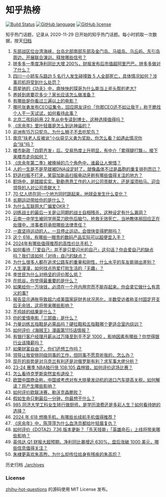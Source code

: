 # 知乎热榜
[![Build Status](https://github.com/ToWeLong/zhihu-hot-questions/workflows/CI/badge.svg)](https://github.com/ToWeLong/zhihu-hot-questions/actions)
[![GitHub language](https://img.shields.io/badge/language-golang-orange.svg)](https://golang.org/)
[![GitHub license](https://img.shields.io/github/license/ToWeLong/zhihu-hot-questions)](https://github.com/ToWeLong/zhihu-hot-questions/blob/main/LICENSE)

知乎热门话题，记录从 2020-11-29 日开始的知乎热门话题。每小时抓取一次数据，按天[归档](./archives)

<!-- BEGIN -->

1. [东部战区位台湾海峡，台岛北部南部东部及金门岛、马祖岛、乌丘屿、东引岛周边，开展联合演训，释放哪些信号？](https://www.zhihu.com/question/656891760)
1. [拼多多一季度净利同比大增 200%，财报发布后市值超阿里巴巴，拼多多做对了什么？](https://www.zhihu.com/question/656839001)
1. [四川一小轿车与路边 5 名行人发生碰撞致 5 人全部死亡，具体情况如何？涉事司机将受到什么处罚？](https://www.zhihu.com/question/656693812)
1. [周星驰的《功夫》中，病怏怏的琛哥为什么能当上斧头帮的老大?](https://www.zhihu.com/question/460071485)
1. [养娃到底要花多少？家长应该怎么做准备？](https://www.zhihu.com/question/656821291)
1. [有哪些是你看过三遍以上的电影？](https://www.zhihu.com/question/581564387)
1. [哪吒张勇发布CEO征集令，回应网友评价「你那CEO还不如让我干」称干脆找个人干一天试试，如何看待此事？](https://www.zhihu.com/question/656822797)
1. [北京二孩妈妈用 22 年从中专读到博士，这种选择值得吗？](https://www.zhihu.com/question/656056643)
1. [《庆余年》里叶轻眉是怎么到达神庙的？](https://www.zhihu.com/question/362466477)
1. [非洲有15万只鸵鸟，为什么狮子不去吃鸵鸟？](https://www.zhihu.com/question/656613325)
1. [南京“扶老人反被讹”小伙获见义勇为奖励，你怎么看？如遇此情况你会“扶”吗？](https://www.zhihu.com/question/656479215)
1. [楼市新政「四箭齐发」后，交易热度上升明显，有中介「累得腿打飘」，接下来楼市走向如何？](https://www.zhihu.com/question/656681643)
1. [《庆余年第二季》被换掉的几个角色中，谁最让人惋惜？](https://www.zhihu.com/question/656309128)
1. [人的一生是不是早就被DNA设定好了，就像晶体不过是晶胞的重复排列而已？](https://www.zhihu.com/question/656205188)
1. [舒适扫振不打牙，笑容加新品扫振电动牙刷有哪些值得关注的地方？](https://www.zhihu.com/question/656825209)
1. [职场中，是踏踏实实、勤勤恳恳工作的人对公司贡献大，还是溜须拍马、迎合领导的人对公司贡献大？](https://www.zhihu.com/question/656669924)
1. [70 亿人挤在同一个地方同时跳起来，地球会发生什么变化？](https://www.zhihu.com/question/655343414)
1. [长期运动带给你的是什么？](https://www.zhihu.com/question/352879316)
1. [为什么互联网大厂偏爱OKR？](https://www.zhihu.com/question/652646500)
1. [训练战士的最后一关是让同期的战士自相残杀，这种设定有什么漏洞？](https://www.zhihu.com/question/656815143)
1. [云南一中学生被同学用菜刀砍伤后脑勺，抢救无效死亡，当地教体局回应正在处理中，涉事者将承担哪些法律责任？](https://www.zhihu.com/question/656807833)
1. [一直坚持运动的人，一旦停止运动，会很快变得肥胖吗？](https://www.zhihu.com/question/655852106)
1. [这个 618，有哪些一眼贵的数码产品实际可以超便宜入手？](https://www.zhihu.com/question/656591682)
1. [2024年有哪些值得推荐的高性价比手机？](https://www.zhihu.com/question/655074604)
1. [如何看待「『爱自己』并不是只爱闪光的自己」这句话？你会爱自己的缺点吗？我们该如何「对待」自己的缺点？](https://www.zhihu.com/question/656804861)
1. [为什么很多人都在追求公路车的重量和刚性，什么水平的车友能骑出差别？](https://www.zhihu.com/question/653305816)
1. [人生漫漫，如何找点热爱打败生活的「无趣」？](https://www.zhihu.com/question/653434006)
1. [李世民为什么对杨坚的评价那么低？](https://www.zhihu.com/question/656580508)
1. [在低谷，你觉得最重要的是什么？](https://www.zhihu.com/question/653264154)
1. [如果给你一万块钱，必须在一个月内用完而不能存起来，你会拿它做什么有意义的事?](https://www.zhihu.com/question/656675448)
1. [报告显示通胀导致超六成美国家庭财务状况恶化，半数受访者称支付固定开支后无余钱，这将带来哪些影响？](https://www.zhihu.com/question/656783911)
1. [不鸡娃的结果是什么？](https://www.zhihu.com/question/656634739)
1. [你的爱情电影「三部曲」是什么？](https://www.zhihu.com/question/656062432)
1. [力量训练五指鞋是必需品吗？硬拉鞋和五指鞋哪个更适合室内综训？](https://www.zhihu.com/question/656896193)
1. [如何评价《海贼王》漫画第1115话情报？](https://www.zhihu.com/question/656745303)
1. [有银行客户经理月薪从过万降至到手不足 1000 ，影响因素有哪些？你觉得银行业该降薪吗？](https://www.zhihu.com/question/656797343)
1. [如果财富自由了，你们还想工作吗？](https://www.zhihu.com/question/656813761)
1. [领导让我安排同级同事的工作，但同事不愿意听我的，怎么办？](https://www.zhihu.com/question/656140293)
1. [现在的局势是对乌克兰有利还是对俄罗斯有利？求军事大佬分析？](https://www.zhihu.com/question/656704306)
1. [23-24 赛季 NBA独行侠 108:105 森林狼，如何评价这场比赛？](https://www.zhihu.com/question/656891995)
1. [怎么看待克罗斯突然宣布退役？](https://www.zhihu.com/question/656718845)
1. [欧盟中国商会称，中国或考虑对有大排量发动机的进口汽车提高关税，如何解读？将产生哪些影响？](https://www.zhihu.com/question/656819868)
1. [如何评价欧联决赛，勒沃克森脆败？](https://www.zhihu.com/question/656860207)
1. [假如生命只剩最后一分钟，你最想干什么？](https://www.zhihu.com/question/654902398)
1. [985 同济大学工科女生转行做厨师，是学历浪费还是多彩人生？如何看待她的选择？](https://www.zhihu.com/question/656710676)
1. [2024 年 618 想换手机，有哪些长续航手机值得推荐 ?](https://www.zhihu.com/question/656809456)
1. [《庆余年》中，陈萍萍为什么血洗京都给叶轻眉复仇？](https://www.zhihu.com/question/360728977)
1. [如何评价《DOTA2》7.36 版本更新？「先天技能」「英雄命石」上线将带来哪些影响？](https://www.zhihu.com/question/656893532)
1. [英伟达 Q1 财报大超预期，净利同比暴增近 630%，盘后涨破 1000 美元，哪些信息值得关注？](https://www.zhihu.com/question/656893297)
1. [朱棣更喜欢朱高煦，为什么却传位给身有残疾的朱高炽？](https://www.zhihu.com/question/500567127)

<!-- END -->

历史归档 [./archives](./archives)


### License
[zhihu-hot-questions](https://github.com/towelong/zhihu-hot-questions) 的源码使用 MIT License 发布。
